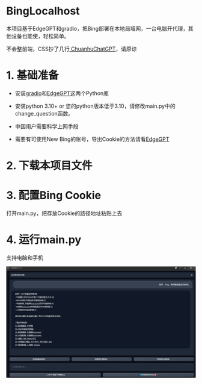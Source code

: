 # BingLocalhost
本项目基于EdgeGPT和gradio，把Bing部署在本地局域网，一台电脑开代理，其他设备也能使，轻松简单。

不会整前端，CSS抄了几行[
ChuanhuChatGPT](https://github.com/GaiZhenbiao/ChuanhuChatGPT)，请原谅

# 1. 基础准备
- 安装[gradio](https://github.com/gradio-app/gradio)和[EdgeGPT](https://github.com/acheong08/EdgeGPT)这两个Python库

- 安装python 3.10+ or 您的python版本低于3.10，请修改main.py中的change_question函数。

- 中国用户需要科学上网手段

- 需要有可使用New Bing的账号，导出Cookie的方法请看[EdgeGPT](https://github.com/acheong08/EdgeGPT)

# 2. 下载本项目文件

# 3. 配置Bing Cookie
打开main.py，把存放Cookie的路径地址粘贴上去

# 4. 运行main.py
支持电脑和手机

![preview](/preview.png)
